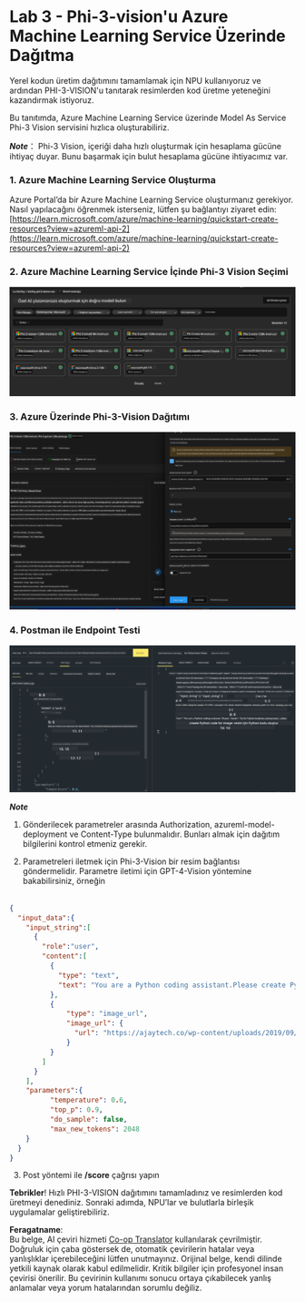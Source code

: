 <!--
CO_OP_TRANSLATOR_METADATA:
{
  "original_hash": "20cb4e6ac1686248e8be913ccf6c2bc2",
  "translation_date": "2025-07-17T04:33:21+00:00",
  "source_file": "md/02.Application/02.Code/Phi3/VSCodeExt/HOL/Apple/03.DeployPhi3VisionOnAzure.md",
  "language_code": "tr"
}
-->
# **Lab 3 - Phi-3-vision'u Azure Machine Learning Service Üzerinde Dağıtma**

Yerel kodun üretim dağıtımını tamamlamak için NPU kullanıyoruz ve ardından PHI-3-VISION'u tanıtarak resimlerden kod üretme yeteneğini kazandırmak istiyoruz.

Bu tanıtımda, Azure Machine Learning Service üzerinde Model As Service Phi-3 Vision servisini hızlıca oluşturabiliriz.

***Note***： Phi-3 Vision, içeriği daha hızlı oluşturmak için hesaplama gücüne ihtiyaç duyar. Bunu başarmak için bulut hesaplama gücüne ihtiyacımız var.


### **1. Azure Machine Learning Service Oluşturma**

Azure Portal’da bir Azure Machine Learning Service oluşturmanız gerekiyor. Nasıl yapılacağını öğrenmek isterseniz, lütfen şu bağlantıyı ziyaret edin: [https://learn.microsoft.com/azure/machine-learning/quickstart-create-resources?view=azureml-api-2](https://learn.microsoft.com/azure/machine-learning/quickstart-create-resources?view=azureml-api-2)


### **2. Azure Machine Learning Service İçinde Phi-3 Vision Seçimi**

![Catalog](../../../../../../../../../translated_images/vison_catalog.f979823d5bde8aef2c37a3a9686f6c5d0c521f93730447798ea6fb580091443f.tr.png)


### **3. Azure Üzerinde Phi-3-Vision Dağıtımı**


![Deploy](../../../../../../../../../translated_images/vision_deploy.a8114ccd849a957272bf30959bdef166b21a0fac4c4f0129dab0106b97104772.tr.png)


### **4. Postman ile Endpoint Testi**


![Test](../../../../../../../../../translated_images/vision_test.0b9c1b1d414131d03398c88fc1b79d839e7946c2ae5c9fd170a2894c271e2993.tr.png)


***Note***

1. Gönderilecek parametreler arasında Authorization, azureml-model-deployment ve Content-Type bulunmalıdır. Bunları almak için dağıtım bilgilerini kontrol etmeniz gerekir.

2. Parametreleri iletmek için Phi-3-Vision bir resim bağlantısı göndermelidir. Parametre iletimi için GPT-4-Vision yöntemine bakabilirsiniz, örneğin

```json

{
  "input_data":{
    "input_string":[
      {
        "role":"user",
        "content":[ 
          {
            "type": "text",
            "text": "You are a Python coding assistant.Please create Python code for image "
          },
          {
              "type": "image_url",
              "image_url": {
                "url": "https://ajaytech.co/wp-content/uploads/2019/09/index.png"
              }
          }
        ]
      }
    ],
    "parameters":{
          "temperature": 0.6,
          "top_p": 0.9,
          "do_sample": false,
          "max_new_tokens": 2048
    }
  }
}

```

3. Post yöntemi ile **/score** çağrısı yapın

**Tebrikler**! Hızlı PHI-3-VISION dağıtımını tamamladınız ve resimlerden kod üretmeyi denediniz. Sonraki adımda, NPU’lar ve bulutlarla birleşik uygulamalar geliştirebiliriz.

**Feragatname**:  
Bu belge, AI çeviri hizmeti [Co-op Translator](https://github.com/Azure/co-op-translator) kullanılarak çevrilmiştir. Doğruluk için çaba göstersek de, otomatik çevirilerin hatalar veya yanlışlıklar içerebileceğini lütfen unutmayınız. Orijinal belge, kendi dilinde yetkili kaynak olarak kabul edilmelidir. Kritik bilgiler için profesyonel insan çevirisi önerilir. Bu çevirinin kullanımı sonucu ortaya çıkabilecek yanlış anlamalar veya yorum hatalarından sorumlu değiliz.